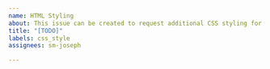 ```yaml
---
name: HTML Styling
about: This issue can be created to request additional CSS styling for an HTML element.
title: "[TODO]"
labels: css_style
assignees: sm-joseph

---
```




